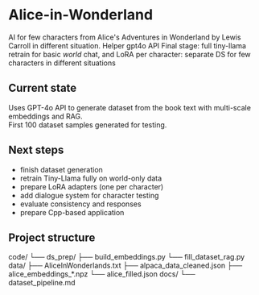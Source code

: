 # Alice-in-Wonderland
AI for few characters from Alice's Adventures in Wonderland by Lewis Carroll in different situation. Helper gpt4o API
Final stage: full tiny-llama retrain for basic *world* chat, and LoRA per character: separate DS for few characters in different situations

## Current state
Uses GPT-4o API to generate dataset from the book text with multi-scale embeddings and RAG.  
First 100 dataset samples generated for testing.

## Next steps
- finish dataset generation
- retrain Tiny-Llama fully on world-only data
- prepare LoRA adapters (one per character)
- add dialogue system for character testing
- evaluate consistency and responses
- prepare Cpp-based application

## Project structure
code/
 └── ds_prep/
      ├── build_embeddings.py
      └── fill_dataset_rag.py
data/
 ├── AliceInWonderlands.txt
 ├── alpaca_data_cleaned.json
 ├── alice_embeddings_*.npz
 └── alice_filled.json
docs/
 └── dataset_pipeline.md
